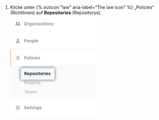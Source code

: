 1. Klicke unter {% octicon "law" aria-label="The law icon" %} „Policies“ (Richtlinien) auf **Repositories** (Repositorys). ![Registerkarte „Repositories“ (Repositorys) auf der Seitenleiste mit den Einstellungen des Enterprise-Kontos](/assets/images/help/business-accounts/policies-repositories-tab.png)
